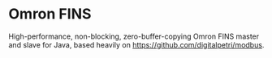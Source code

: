 # Omron FINS
High-performance, non-blocking, zero-buffer-copying Omron FINS master and slave for Java, based heavily on https://github.com/digitalpetri/modbus.
